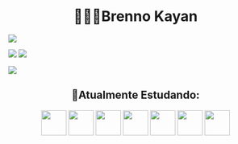 <h1 align = "center">🧑🏽‍💻Brenno Kayan</h1>
<div>
<a href="https://www.youtube.com/channel/UCsemog9VFWv-XdsveSK3rhA" target="_blank"><img src="https://img.shields.io/badge/YouTube-FF0000?style=for-the-badge&logo=youtube&logoColor=white" target="_blank"></a>
<!-- <a href="https://instagram.com/seu-usuário-instagram-aqui" target="_blank"><img src="https://img.shields.io/badge/-Instagram-%23E4405F?style=for-the-badge&logo=instagram&logoColor=white" target="_blank"></a> -->

<a href = "mailto:brennok2019@gmail.com"><img src="https://img.shields.io/badge/Gmail-D14836?style=for-the-badge&logo=gmail&logoColor=white" target="_blank"></a>
<a href="https://www.linkedin.com/in/brenno-kayan-ribeiro-de-souza-10271b237/" target="_blank"><img src="https://img.shields.io/badge/-LinkedIn-%230077B5?style=for-the-badge&logo=linkedin&logoColor=white" target="_blank"></a> 


<a href="https://www.linkedin.com/in/brenno-kayan-ribeiro-de-souza-10271b237/" target="_blank"><img src="https://img.shields.io/badge/Portifólio-FF0000?style=for-the-badge&logo='WWW'&logoColor=white" target="_blank"></a>  


</div>
          <h2 align = "center" >🌱Atualmente Estudando: </h2>
<div align = "center">
<img src="https://cdn.jsdelivr.net/gh/devicons/devicon/icons/css3/css3-original-wordmark.svg" height = "50px" width = "50px"/>
<img src="https://cdn.jsdelivr.net/gh/devicons/devicon/icons/html5/html5-original.svg" height = "50px" width = "50px" />          
<img src="https://cdn.jsdelivr.net/gh/devicons/devicon/icons/javascript/javascript-original.svg" height = "50px" width = "50px"/> 
<img src="https://cdn.jsdelivr.net/gh/devicons/devicon/icons/nodejs/nodejs-original-wordmark.svg" height = "50px" width = "50px"/>
<img src="https://cdn.jsdelivr.net/gh/devicons/devicon/icons/python/python-original-wordmark.svg" height = "50px" width = "50px"/>
<img src="https://cdn.jsdelivr.net/gh/devicons/devicon/icons/react/react-original-wordmark.svg" height = "50px" width = "50px"/>
<img src="https://cdn.jsdelivr.net/gh/devicons/devicon/icons/typescript/typescript-original.svg" height = "50px" width = "50px"/>
          
</div>          
          

<!--
**brennokayan/brennokayan** is a ✨ _special_ ✨ repository because its `README.md` (this file) appears on your GitHub profile.

Here are some ideas to get you started:

- 🔭 I’m currently working on ...
- 🌱 I’m currently learning ...
- 👯 I’m looking to collaborate on ...
- 🤔 I’m looking for help with ...
- 💬 Ask me about ...
- 📫 How to reach me: ...
- 😄 Pronouns: ...
- ⚡ Fun fact: ...
-->
